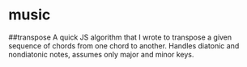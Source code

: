 # music

##transpose
A quick JS algorithm that I wrote to transpose a given sequence of chords from one chord to another. Handles diatonic and nondiatonic notes, assumes only major and minor keys.
